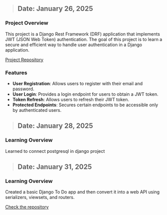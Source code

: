 > ## Date: January 26, 2025

### Project Overview

This project is a Django Rest Framework (DRF) application that implements JWT (JSON Web Token) authentication. The goal of this project is to learn a secure and efficient way to handle user authentication in a Django application.

[Project Repository](https://github.com/TouhidulHaider/Django/tree/ffabdebd6b59bca1ea6c493c3d10992899b5a4c8/DRF%20Authentication%20Project)

### Features

- **User Registration**: Allows users to register with their email and password.
- **User Login**: Provides a login endpoint for users to obtain a JWT token.
- **Token Refresh**: Allows users to refresh their JWT token.
- **Protected Endpoints**: Secures certain endpoints to be accessible only by authenticated users.

> ## Date: January 28, 2025
### Learning Overview
Learned to connect postgresql in django project
<br>


> ## Date: January 31, 2025

### Learning Overview
Created a basic Django To Do app and then convert it into a web API using serializers, viewsets, and routers.

[Check the repository](https://github.com/TouhidulHaider/Django/tree/cf89ce71588b9245de067027731936fa4a6ab4e7/Django_Todo)

